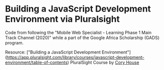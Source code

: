 # Building a JavaScript Development Environment via Pluralsight

Code from following the "Mobile Web Specialist - Learning Phase 1 Main Track Channel (2020)" while a part of the Google Africa Scholarship (GADS) program.

Resource: ["Building a JavaScript Development Environment"] (https://app.pluralsight.com/library/courses/javascript-development-environment/table-of-contents) PluralSight Course by [Cory House](https://app.pluralsight.com/profile/author/cory-house) 
